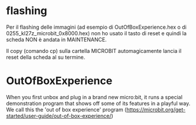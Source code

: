 


# flashing

Per il flashing delle immagini (ad esempio di OutOfBoxExperience.hex
o di 0255_kl27z_microbit_0x8000.hex) non ho usato il tasto di reset
e quindi la scheda NON è andata in MAINTENANCE.

Il copy (comando cp) sulla cartella MICROBIT automagicamente lancia il reset
della scheda al su termine.


# OutOfBoxExperience

When you first unbox and plug in a brand new micro:bit, it runs a special demonstration program that shows off some of its features in a playful way. We call this the 'out of box experience' program (https://microbit.org/get-started/user-guide/out-of-box-experience/)


